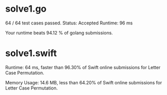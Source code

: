 # solve1.go

64 / 64 test cases passed.
Status: Accepted
Runtime: 96 ms

Your runtime beats 94.12 % of golang submissions.

# solve1.swift

Runtime: 64 ms, faster than 96.30% of Swift online submissions for Letter Case Permutation.

Memory Usage: 14.6 MB, less than 64.20% of Swift online submissions for Letter Case Permutation.
